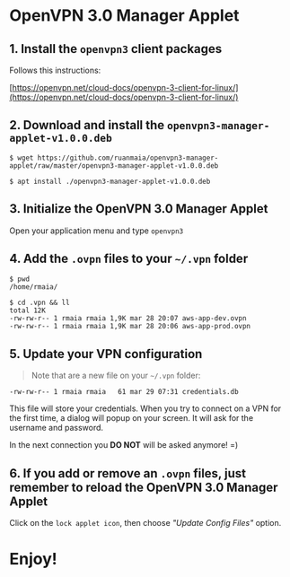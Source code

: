 # OpenVPN 3.0 Manager Applet

## 1. Install the `openvpn3` client packages
Follows this instructions:


[https://openvpn.net/cloud-docs/openvpn-3-client-for-linux/](https://openvpn.net/cloud-docs/openvpn-3-client-for-linux/)

## 2. Download and install the `openvpn3-manager-applet-v1.0.0.deb`
```shell
$ wget https://github.com/ruanmaia/openvpn3-manager-applet/raw/master/openvpn3-manager-applet-v1.0.0.deb

$ apt install ./openvpn3-manager-applet-v1.0.0.deb 
```
## 3. Initialize the OpenVPN 3.0 Manager Applet
Open your application menu and type `openvpn3`


## 4. Add the `.ovpn` files to your `~/.vpn` folder
```shell
$ pwd
/home/rmaia/

$ cd .vpn && ll
total 12K
-rw-rw-r-- 1 rmaia rmaia 1,9K mar 28 20:07 aws-app-dev.ovpn
-rw-rw-r-- 1 rmaia rmaia 1,9K mar 28 20:06 aws-app-prod.ovpn
```
## 5. Update your VPN configuration
> Note that are a new file on your `~/.vpn` folder:
```shell
-rw-rw-r-- 1 rmaia rmaia   61 mar 29 07:31 credentials.db
```
This file will store your credentials. When you try to connect on a VPN for the first time, a dialog will popup on your screen. It will ask for the username and password. 

In the next connection you **DO NOT** will be asked anymore! =)

## 6. If you add or remove an `.ovpn` files, just remember to reload the OpenVPN 3.0 Manager Applet
Click on the `lock applet icon`, then choose *"Update Config Files"* option.


# Enjoy!